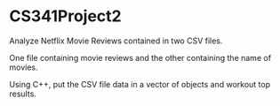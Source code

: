 # CS341Project2

Analyze Netflix Movie Reviews contained in two CSV files. 

One file containing movie reviews and the other containing the name of movies. 

Using C++, put the CSV file data in a vector of objects and workout top results.
